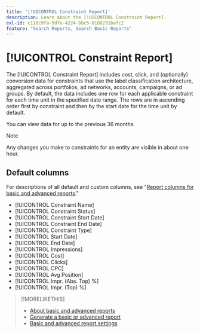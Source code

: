 ```yaml
---
title: '[!UICONTROL Constraint Report]'
description: Learn about the [!UICONTROL Constraint Report].
exl-id: c118c9fa-5dfe-4224-bbc5-618d291bafc2
feature: "Search Reports, Search Basic Reports"
---
```

# [!UICONTROL Constraint Report]

The [!UICONTROL Constraint Report] includes cost, click, and (optionally) conversion data for constraints that use the label classification architecture, aggregated across portfolios, ad networks, accounts, campaigns, or ad groups. By default, the data includes one row for each applicable constraint for each time unit in the specified date range. The rows are in ascending order first by constraint and then by the start date for the time unit by default.

You can view data for up to the previous 36 months.

>[!NOTE]
>
>Any changes you make to constraints for an entity are visible in about one hour.

## Default columns

For descriptions of all default and custom columns, see "[Report columns for basic and advanced reports](basic-advanced-report-columns.md)."

* [!UICONTROL Constraint Name]
* [!UICONTROL Constraint Status]
* [!UICONTROL Constraint Start Date]
* [!UICONTROL Constraint End Date]
* [!UICONTROL Constraint Type]
* [!UICONTROL Start Date]
* [!UICONTROL End Date]
* [!UICONTROL Impressions]
* [!UICONTROL Cost]
* [!UICONTROL Clicks]
* [!UICONTROL CPC]
* [!UICONTROL Avg Position]
* [!UICONTROL Impr. (Abs. Top) %]
* [!UICONTROL Impr. (Top) %]

>[!MORELIKETHIS]
>
>* [About basic and advanced reports](basic-advanced-report-about.md)
>* [Generate a basic or advanced report](basic-advanced-report-generate.md)
>* [Basic and advanced report settings](basic-advanced-report-settings.md)

